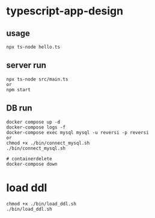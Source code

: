 # typescript-app-design

## usage

```shell
npx ts-node hello.ts
```

## server run

```shell
npx ts-node src/main.ts
or
npm start
```

## DB run

```shell
docker compose up -d
docker-compose logs -f
docker-compose exec mysql mysql -u reversi -p reversi
or
chmod +x ./bin/connect_mysql.sh
./bin/connect_mysql.sh

# containerdelete
docker-compose down
```

# load ddl

```shell
chmod +x ./bin/load_ddl.sh
./bin/load_ddl.sh
```
